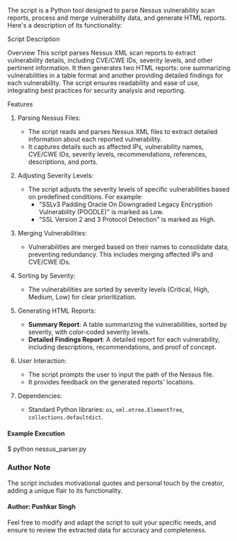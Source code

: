 The script is a Python tool designed to parse Nessus vulnerability scan reports, process and merge vulnerability data, and generate HTML reports. Here's a description of its functionality:

Script Description

Overview
This script parses Nessus XML scan reports to extract vulnerability details, including CVE/CWE IDs, severity levels, and other pertinent information. It then generates two HTML reports: one summarizing vulnerabilities in a table format and another providing detailed findings for each vulnerability. The script ensures readability and ease of use, integrating best practices for security analysis and reporting.

Features

1. Parsing Nessus Files:
   - The script reads and parses Nessus XML files to extract detailed information about each reported vulnerability.
   - It captures details such as affected IPs, vulnerability names, CVE/CWE IDs, severity levels, recommendations, references, descriptions, and ports.

2. Adjusting Severity Levels:
   - The script adjusts the severity levels of specific vulnerabilities based on predefined conditions. For example:
     - "SSLv3 Padding Oracle On Downgraded Legacy Encryption Vulnerability (POODLE)" is marked as Low.
     - "SSL Version 2 and 3 Protocol Detection" is marked as High.

3. Merging Vulnerabilities:
   - Vulnerabilities are merged based on their names to consolidate data, preventing redundancy. This includes merging affected IPs and CVE/CWE IDs.

4. Sorting by Severity:
   - The vulnerabilities are sorted by severity levels (Critical, High, Medium, Low) for clear prioritization.

5. Generating HTML Reports:
   - **Summary Report**: A table summarizing the vulnerabilities, sorted by severity, with color-coded severity levels.
   - **Detailed Findings Report**: A detailed report for each vulnerability, including descriptions, recommendations, and proof of concept.

6. User Interaction:
   - The script prompts the user to input the path of the Nessus file.
   - It provides feedback on the generated reports' locations.



3. Dependencies:
   - Standard Python libraries: `os`, `xml.etree.ElementTree`, `collections.defaultdict`.

#### Example Execution

$ python nessus_parser.py


### Author Note

The script includes motivational quotes and personal touch by the creator, adding a unique flair to its functionality.

#### Author: Pushkar Singh


Feel free to modify and adapt the script to suit your specific needs, and ensure to review the extracted data for accuracy and completeness.

